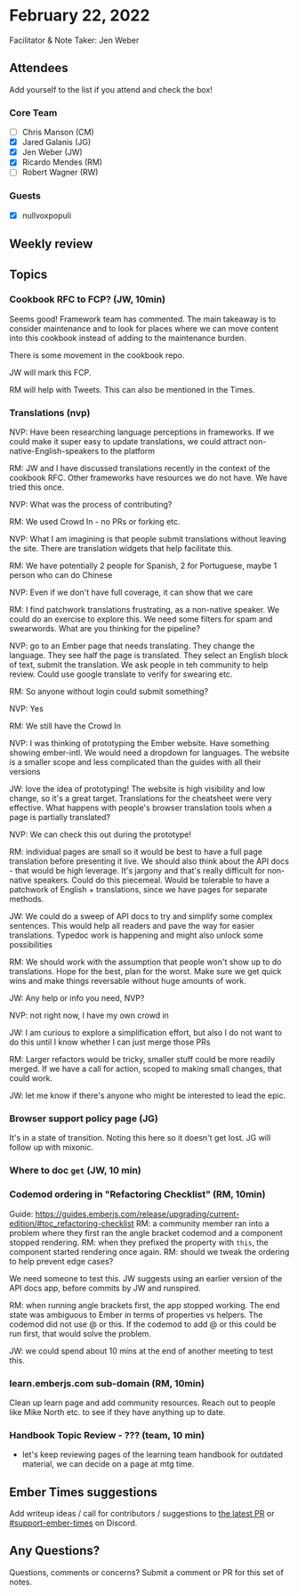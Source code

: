 # February 22, 2022

Facilitator & Note Taker: Jen Weber

## Attendees

Add yourself to the list if you attend and check the box!

### Core Team

- [ ] Chris Manson (CM)
- [x] Jared Galanis (JG)
- [x] Jen Weber (JW)
- [x] Ricardo Mendes (RM)
- [ ] Robert Wagner (RW)

### Guests

- [x] nullvoxpopuli

## Weekly review

## Topics

### Cookbook RFC to FCP? (JW, 10min)

Seems good! Framework team has commented. The main takeaway is to consider
maintenance and to look for places where we can move content into this cookbook
instead of adding to the maintenance burden.

There is some movement in the cookbook repo.

JW will mark this FCP.

RM will help with Tweets. This can also be mentioned in the Times.

### Translations (nvp)

NVP: Have been researching language perceptions in frameworks. If we could
make it super easy to update translations, we could attract 
non-native-English-speakers to the platform

RM: JW and I have discussed translations recently in the context of the
cookbook RFC. Other frameworks have resources we do not have. We have tried this
once.

NVP: What was the process of contributing?

RM: We used Crowd In - no PRs or forking etc.

NVP: What I am imagining is that people submit translations without leaving
the site. There are translation widgets that help facilitate this.

RM: We have potentially 2 people for Spanish, 2 for Portuguese, maybe 1 person
who can do Chinese

NVP: Even if we don't have full coverage, it can show that we care

RM: I find patchwork translations frustrating, as a non-native speaker.
We could do an exercise to explore this. We need some filters for spam
and swearwords. What are you thinking for the pipeline?

NVP: go to an Ember page that needs translating. They change the language.
They see half the page is translated. They select an English block of text,
submit the translation. We ask people in teh community to help review.
Could use google translate to verify for swearing etc.

RM: So anyone without login could submit something?

NVP: Yes

RM: We still have the Crowd In

NVP: I was thinking of prototyping the Ember website. Have something showing
ember-intl. We would need a dropdown for languages. The website is a smaller
scope and less complicated than the guides with all their versions

JW: love the idea of prototyping! The website is high visibility and low change,
so it's a great target. Translations for the cheatsheet were very effective.
What happens with people's browser translation tools
when a page is partially translated?

NVP: We can check this out during the prototype!

RM: individual pages are small so it would be best to have a full page
translation before presenting it live. We should also think about the
API docs - that would be high leverage. It's jargony and that's really difficult
for non-native speakers. Could do this piecemeal. Would be tolerable to have
a patchwork of English + translations, since we have pages for separate
methods.

JW: We could do a sweep of API docs to try and simplify some complex sentences.
This would help all readers and pave the way for easier translations. Typedoc
work is happening and might also unlock some possibilities

RM: We should work with the assumption that people won't show up to do
translations. Hope for the best, plan for the worst. Make sure we get quick
wins and make things reversable without huge amounts of work.

JW: Any help or info you need, NVP?

NVP: not right now, I have my own crowd in

JW: I am curious to explore a simplification effort, but also I do not want to
do this until I know whether I can just merge those PRs

RM: Larger refactors would be tricky, smaller stuff could be more readily merged.
If we have a call for action, scoped to making small changes, that could work.

JW: let me know if there's anyone who might be interested to lead the epic.

### Browser support policy page (JG)

It's in a state of transition. Noting this here so it doesn't get lost.
JG will follow up with mixonic.

### Where to doc `get` (JW, 10 min)

### Codemod ordering in "Refactoring Checklist" (RM, 10min)
Guide: https://guides.emberjs.com/release/upgrading/current-edition/#toc_refactoring-checklist
RM: a community member ran into a problem where they first ran the angle bracket codemod and a component stopped rendering.
RM: when they prefixed the property with `this`, the component started rendering once again.
RM: should we tweak the ordering to help prevent edge cases?

We need someone to test this. JW suggests using an earlier version of the API
docs app, before commits by JW and runspired.

RM: when running angle brackets first, the app stopped working.
The end state was ambiguous to Ember in terms of properties vs helpers.
The codemod did not use @ or this. If the codemod to add @ or this
could be run first, that would solve the problem.

JW: we could spend about 10 mins at the end of another meeting to test this.

### learn.emberjs.com sub-domain (RM, 10min)

Clean up learn page and add community resources. Reach out to people like
Mike North etc. to see if they have anything up to date.

### Handbook Topic Review - ??? (team, 10 min)

- let's keep reviewing pages of the learning team handbook for outdated material, we can decide on a page at mtg time.

## Ember Times suggestions

Add writeup ideas / call for contributors / suggestions to [the latest PR](https://github.com/ember-learn/ember-blog/pulls?q=is%3Aopen+is%3Apr+label%3A%22%F0%9F%97%9E+embertimes%22%20or%20#support-ember-times) or [#support-ember-times](https://discordapp.com/channels/480462759797063690/485450546887786506) on Discord.

## Any Questions?

Questions, comments or concerns? Submit a comment or PR for this set of notes.
